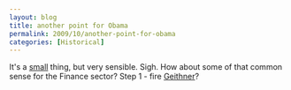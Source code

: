 ```yaml
---
layout: blog
title: another point for Obama
permalink: 2009/10/another-point-for-obama
categories: [Historical]
---
```


<p>It's a <a href="//www.cnn.com/2009/POLITICS/10/19/medical.marijuana/index.html?eref=igoogle_cnn">small</a> thing, but very sensible. Sigh. How about some of that common sense for the Finance sector? Step 1 - fire <a href="http://www.opednews.com/articles/Mr-Obama-Fire-Geithner--by-David-Griscom-090324-257.html">Geithner</a>?</p>
